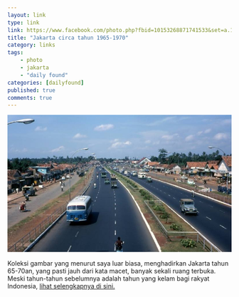 ```yaml
---
layout: link
type: link
link: https://www.facebook.com/photo.php?fbid=10153268871741533&set=a.10153266875291533&type=3&theater
title: "Jakarta circa tahun 1965-1970"
category: links
tags: 
    - photo
    - jakarta
    - "daily found"
categories: [dailyfound]
published: true
comments: true
---
```


![kemungkinan ini jalan sudirman](/images/posts/jalan-jakarta.jpg)

Koleksi gambar yang menurut saya luar biasa, menghadirkan Jakarta tahun 65-70an, yang pasti jauh dari kata macet, banyak sekali ruang terbuka. Meski tahun-tahun sebelumnya adalah tahun yang kelam bagi rakyat Indonesia,
[lihat selengkapnya di sini.](https://www.facebook.com/photo.php?fbid=10153266876091533&set=a.10153266875291533&type=3&theater)